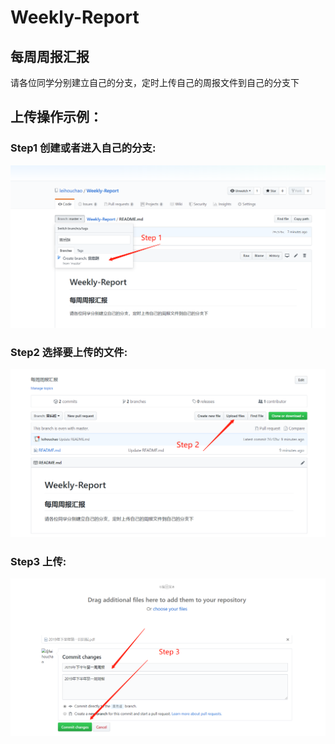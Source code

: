 # Weekly-Report
## 每周周报汇报

请各位同学分别建立自己的分支，定时上传自己的周报文件到自己的分支下


## 上传操作示例：

### Step1 创建或者进入自己的分支:
<div align="left">
  <img src="./操作示例/add_step1.png"/>
</div>

### Step2 选择要上传的文件:
<div align="left">
  <img src="./操作示例/add_step2.png"/>
</div>

### Step3 上传:
<div align="left">
  <img src="./操作示例/add_step3.png"/>
</div>
